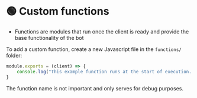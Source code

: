 # 🟢 Custom functions
  
- Functions are modules that run once the client is ready and provide the base functionality of the bot

To add a custom function, create a new Javascript file in the `functions/` folder:
```js
module.exports = (client) => {
    console.log("This example function runs at the start of execution. It can utilize the client.");
}
```
The function name is not important and only serves for debug purposes.

<!-- ## What you need to know
1.  -->
